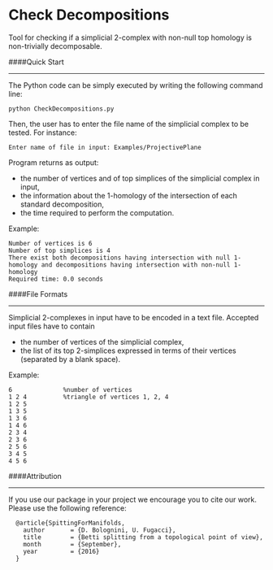# Check Decompositions
Tool for checking if a simplicial 2-complex with non-null top homology is non-trivially decomposable.

####Quick Start
***

The Python code can be simply executed by writing the following command line:

```
python CheckDecompositions.py
```

Then, the user has to enter the file name of the simplicial complex to be tested. For instance: 

```
Enter name of file in input: Examples/ProjectivePlane
```

Program returns as output:
* the number of vertices and of top simplices of the simplicial complex in input, 
* the information about the 1-homology of the intersection of each standard decomposition,
* the time required to perform the computation.

Example:

```
Number of vertices is 6
Number of top simplices is 4
There exist both decompositions having intersection with null 1-homology and decompositions having intersection with non-null 1-homology
Required time: 0.0 seconds
```


####File Formats
***

Simplicial 2-complexes in input have to be encoded in a text file.
Accepted input files have to contain 
* the number of vertices of the simplicial complex,  
* the list of its top 2-simplices expressed in terms of their vertices (separated by a blank space). 

Example:


```
6              %number of vertices 
1 2 4          %triangle of vertices 1, 2, 4
1 2 5
1 3 5
1 3 6
1 4 6
2 3 4
2 3 6
2 5 6
3 4 5
4 5 6
```


####Attribution
***

If you use our package in your project we encourage you to cite our work.
Please use the following reference:

```
  @article{SpittingForManifolds,
    author       = {D. Bolognini, U. Fugacci},
    title        = {Betti splitting from a topological point of view},
    month        = {September},
    year         = {2016}
  }
```
